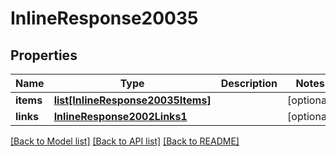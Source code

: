 # InlineResponse20035

## Properties
Name | Type | Description | Notes
------------ | ------------- | ------------- | -------------
**items** | [**list[InlineResponse20035Items]**](InlineResponse20035Items.md) |  | [optional] 
**links** | [**InlineResponse2002Links1**](InlineResponse2002Links1.md) |  | [optional] 

[[Back to Model list]](../README.md#documentation-for-models) [[Back to API list]](../README.md#documentation-for-api-endpoints) [[Back to README]](../README.md)


